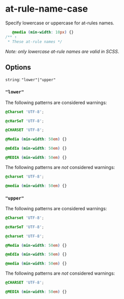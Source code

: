 # at-rule-name-case

Specify lowercase or uppercase for at-rules names.

```css
   @media (min-width: 10px) {}
/** ↑
 * These at-rule names */
```

*Note: only lowercase at-rule names are valid in SCSS*.

## Options

`string`: `"lower"|"upper"`

### `"lower"`

The following patterns are considered warnings:

```css
@Charset 'UTF-8';
```

```css
@cHarSeT 'UTF-8';
```

```css
@CHARSET 'UTF-8';
```

```css
@Media (min-width: 50em) {}
```

```css
@mEdIa (min-width: 50em) {}
```

```css
@MEDIA (min-width: 50em) {}
```

The following patterns are *not* considered warnings:

```css
@charset 'UTF-8';
```

```css
@media (min-width: 50em) {}
```

### `"upper"`

The following patterns are considered warnings:

```css
@Charset 'UTF-8';
```

```css
@cHarSeT 'UTF-8';
```

```css
@charset 'UTF-8';
```

```css
@Media (min-width: 50em) {}
```

```css
@mEdIa (min-width: 50em) {}
```

```css
@media (min-width: 50em) {}
```

The following patterns are *not* considered warnings:

```css
@CHARSET 'UTF-8';
```

```css
@MEDIA (min-width: 50em) {}
```
